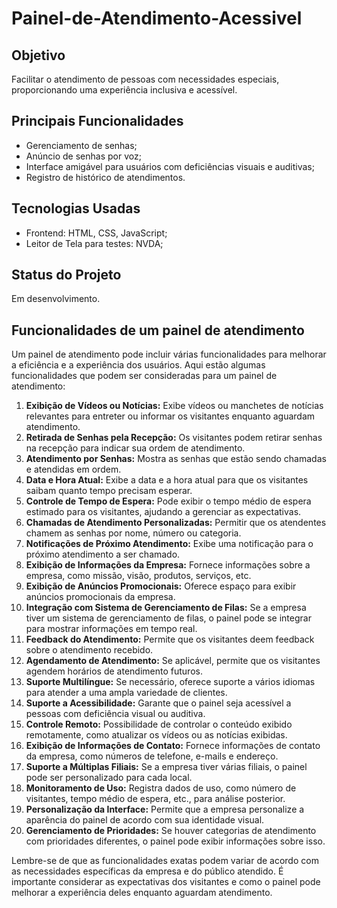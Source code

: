 ﻿# Painel-de-Atendimento-Acessivel

## Objetivo
Facilitar o atendimento de pessoas com necessidades especiais, proporcionando uma experiência inclusiva e acessível.

## Principais Funcionalidades
- Gerenciamento de senhas;
- Anúncio de senhas por voz;
- Interface amigável para usuários com deficiências visuais e auditivas;
- Registro de histórico de atendimentos.

## Tecnologias Usadas
- Frontend: HTML, CSS, JavaScript;
- Leitor de Tela para testes: NVDA;

## Status do Projeto
Em desenvolvimento.

## Funcionalidades de um painel de atendimento

Um painel de atendimento pode incluir várias funcionalidades para melhorar a eficiência e a experiência dos usuários. Aqui estão algumas funcionalidades que podem ser consideradas para um painel de atendimento:

1. **Exibição de Vídeos ou Notícias:** Exibe vídeos ou manchetes de notícias relevantes para entreter ou informar os visitantes enquanto aguardam atendimento.
2. **Retirada de Senhas pela Recepção:** Os visitantes podem retirar senhas na recepção para indicar sua ordem de atendimento.
3. **Atendimento por Senhas:** Mostra as senhas que estão sendo chamadas e atendidas em ordem.
4. **Data e Hora Atual:** Exibe a data e a hora atual para que os visitantes saibam quanto tempo precisam esperar.
5. **Controle de Tempo de Espera:** Pode exibir o tempo médio de espera estimado para os visitantes, ajudando a gerenciar as expectativas.
6. **Chamadas de Atendimento Personalizadas:** Permitir que os atendentes chamem as senhas por nome, número ou categoria.
7. **Notificações de Próximo Atendimento:** Exibe uma notificação para o próximo atendimento a ser chamado.
8. **Exibição de Informações da Empresa:** Fornece informações sobre a empresa, como missão, visão, produtos, serviços, etc.
9. **Exibição de Anúncios Promocionais:** Oferece espaço para exibir anúncios promocionais da empresa.
10. **Integração com Sistema de Gerenciamento de Filas:** Se a empresa tiver um sistema de gerenciamento de filas, o painel pode se integrar para mostrar informações em tempo real.
11. **Feedback do Atendimento:** Permite que os visitantes deem feedback sobre o atendimento recebido.
12. **Agendamento de Atendimento:** Se aplicável, permite que os visitantes agendem horários de atendimento futuros.
13. **Suporte Multilíngue:** Se necessário, oferece suporte a vários idiomas para atender a uma ampla variedade de clientes.
14. **Suporte a Acessibilidade:** Garante que o painel seja acessível a pessoas com deficiência visual ou auditiva.
15. **Controle Remoto:** Possibilidade de controlar o conteúdo exibido remotamente, como atualizar os vídeos ou as notícias exibidas.
16. **Exibição de Informações de Contato:** Fornece informações de contato da empresa, como números de telefone, e-mails e endereço.
17. **Suporte a Múltiplas Filiais:** Se a empresa tiver várias filiais, o painel pode ser personalizado para cada local.
18. **Monitoramento de Uso:** Registra dados de uso, como número de visitantes, tempo médio de espera, etc., para análise posterior.
19. **Personalização da Interface:** Permite que a empresa personalize a aparência do painel de acordo com sua identidade visual.
20. **Gerenciamento de Prioridades:** Se houver categorias de atendimento com prioridades diferentes, o painel pode exibir informações sobre isso.

Lembre-se de que as funcionalidades exatas podem variar de acordo com as necessidades específicas da empresa e do público atendido. É importante considerar as expectativas dos visitantes e como o painel pode melhorar a experiência deles enquanto aguardam atendimento.
